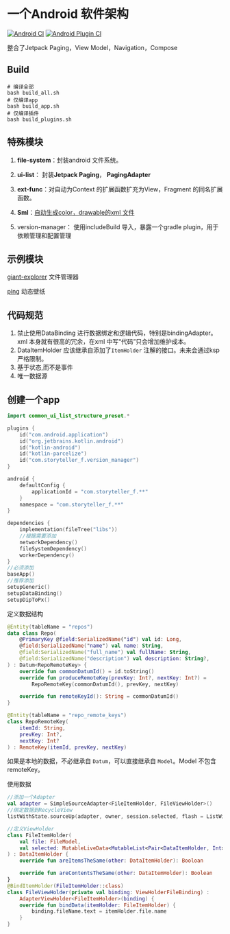 # 一个Android 软件架构

[![Android CI](https://github.com/storytellerF/common-ui-list-structure/actions/workflows/android.yml/badge.svg)](https://github.com/storytellerF/common-ui-list-structure/actions/workflows/android.yml)
[![Android Plugin CI](https://github.com/storytellerF/common-ui-list-structure/actions/workflows/android-plugins.yml/badge.svg)](https://github.com/storytellerF/common-ui-list-structure/actions/workflows/android-plugins.yml)

整合了Jetpack Paging，View Model，Navigation，Compose

## Build

```shell
# 编译全部
bash build_all.sh
# 仅编译app
bash build_app.sh
# 仅编译插件
bash build_plugins.sh
```

## 特殊模块

1. **file-system**：封装android 文件系统。

2. **ui-list**： 封装**Jetpack Paging**， **PagingAdapter**

3. **ext-func**：对自动为Context 的扩展函数扩充为View，Fragment 的同名扩展函数。

4. **Sml**：[自动生成color，drawable的xml 文件](SML)

5. version-manager： 使用includeBuild 导入，暴露一个gradle plugin，用于依赖管理和配置管理

## 示例模块

[giant-explorer](examples/GiantExplorer) 文件管理器

[ping](examples/Ping) 动态壁纸

## 代码规范

1. 禁止使用DataBinding 进行数据绑定和逻辑代码，特别是bindingAdapter。xml 本身就有很高的冗余，在xml 中写“代码”只会增加维护成本。
2. DataItemHolder 应该继承自添加了`ItemHolder` 注解的接口。未来会通过ksp 严格限制。
3. 基于状态,而不是事件
4. 唯一数据源

## 创建一个app

```kts
import common_ui_list_structure_preset.*

plugins {
    id("com.android.application")
    id("org.jetbrains.kotlin.android")
    id("kotlin-android")
    id("kotlin-parcelize")
    id("com.storyteller_f.version_manager")
}

android {
    defaultConfig {
        applicationId = "com.storyteller_f.**"
    }
    namespace = "com.storyteller_f.**"
}

dependencies {
    implementation(fileTree("libs"))
    //根据需要添加
    networkDependency()
    fileSystemDependency()
    workerDependency()
}
//必须添加
baseApp()
//推荐添加
setupGeneric()
setupDataBinding()
setupDipToPx()
```

定义数据结构

```kotlin
@Entity(tableName = "repos")
data class Repo(
    @PrimaryKey @field:SerializedName("id") val id: Long,
    @field:SerializedName("name") val name: String,
    @field:SerializedName("full_name") val fullName: String,
    @field:SerializedName("description") val description: String?,
) : Datum<RepoRemoteKey> {
    override fun commonDatumId() = id.toString()
    override fun produceRemoteKey(prevKey: Int?, nextKey: Int?) =
        RepoRemoteKey(commonDatumId(), prevKey, nextKey)

    override fun remoteKeyId(): String = commonDatumId()
}

@Entity(tableName = "repo_remote_keys")
class RepoRemoteKey(
    itemId: String,
    prevKey: Int?,
    nextKey: Int?
) : RemoteKey(itemId, prevKey, nextKey)
```

如果是本地的数据，不必继承自 `Datum`，可以直接继承自 `Model`。Model 不包含remoteKey。

使用数据

```kotlin
//添加一个Adapter
val adapter = SimpleSourceAdapter<FileItemHolder, FileViewHolder>()
//绑定数据到RecycleView
listWithState.sourceUp(adapter, owner, session.selected, flash = ListWithState.Companion::remote)

//定义ViewHolder
class FileItemHolder(
    val file: FileModel,
    val selected: MutableLiveData<MutableList<Pair<DataItemHolder, Int>>>
) : DataItemHolder {
    override fun areItemsTheSame(other: DataItemHolder): Booloan

    override fun areContentsTheSame(other: DataItemHolder): Boolean 
}
@BindItemHolder(FileItemHolder::class)
class FileViewHolder(private val binding: ViewHolderFileBinding) :
    AdapterViewHolder<FileItemHolder>(binding) {
    override fun bindData(itemHolder: FileItemHolder) {
        binding.fileName.text = itemHolder.file.name
    }
}
```
